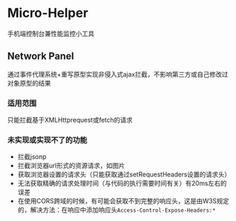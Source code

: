 # Micro-Helper
手机端控制台兼性能监控小工具

## Network Panel

通过事件代理系统+重写原型实现非侵入式ajax拦截，不影响第三方或自己修改过对象原型的结果

### 适用范围
只能拦截基于XMLHttprequest或fetch的请求

### 未实现或实现不了的功能

* 拦截jsonp
* 拦截浏览器url形式的资源请求，如图片
* 获取浏览器设置的请求头（只能获取通过setRequestHeaders设置的请求头）
* 无法获取精确的请求处理时间（与代码的执行需要时间有关）有20ms左右的误差
* 在使用CORS跨域的时候，有可能会获取不到完整的响应头，这是由W3S规定的，解决方法：在响应中添加响应头`Access-Control-Expose-Headers:*`